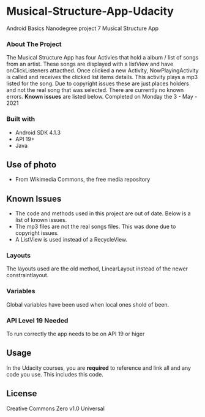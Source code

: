 # Musical-Structure-App-Udacity
Android Basics Nanodegree project 7 Musical Structure App
### About The Project ###
The Musical Structure App has four Activies that hold a album / list of songs from an artist. These songs are displayed with a listView and have onClickListeners attacthed. Once clicked a new Activity, NowPlayingActivity is called and receives the clicked list items details. This activity plays a mp3 listed for the song. Due to copyright issues these are just places holders and not the real song that was selected. There are currently no known errors. __Known issues__ are listed below.
Completed on Monday the 3 - May - 2021
### Built with ###
- Android SDK 4.1.3
- API 19+
- Java

## Use of photo ##
- From Wikimedia Commons, the free media repository


## Known Issues ##
- The code and methods used in this project are out of date. Below is a list of known issues.
- The mp3 files are not the real songs files. This was done due to copyright issues.
- A ListView is used instead of a RecycleView.

### Layouts ###
The layouts used are the old method, LinearLayout instead of the newer constraintlayout.

### Variables ###
Global variables have been used when local ones shold of been.

### API Level 19 Needed ###
To run correctly the app needs to be on API 19 or higer

## Usage ##
In the Udacity courses, you are **required** to reference and link all and any code you use. This includes this code.

## License ##
Creative Commons Zero v1.0 Universal
